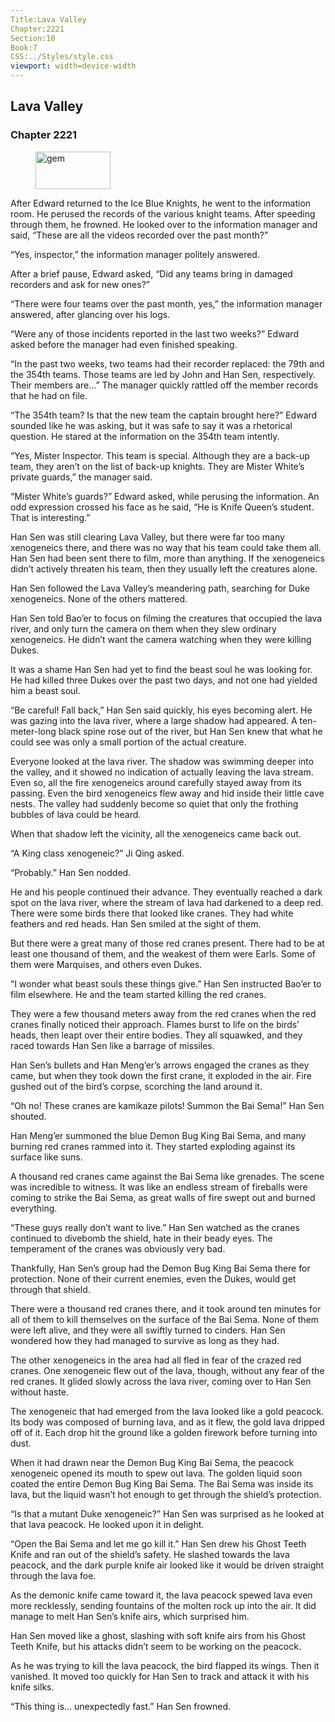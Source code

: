 ```yaml
---
Title:Lava Valley 
Chapter:2221 
Section:10 
Book:7 
CSS:../Styles/style.css 
viewport: width=device-width
---
```

  
## Lava Valley
### Chapter 2221
  
<figure>
	<img src="../Images/gem.gif" alt="gem" id="gem" width="120" height="60" />
</figure>
  

  
After Edward returned to the Ice Blue Knights, he went to the information room. He perused the records of the various knight teams. After speeding through them, he frowned. He looked over to the information manager and said, “These are all the videos recorded over the past month?”

“Yes, inspector,” the information manager politely answered.

After a brief pause, Edward asked, “Did any teams bring in damaged recorders and ask for new ones?”

“There were four teams over the past month, yes,” the information manager answered, after glancing over his logs.

“Were any of those incidents reported in the last two weeks?” Edward asked before the manager had even finished speaking.

“In the past two weeks, two teams had their recorder replaced: the 79th and the 354th teams. Those teams are led by John and Han Sen, respectively. Their members are…” The manager quickly rattled off the member records that he had on file.

“The 354th team? Is that the new team the captain brought here?” Edward sounded like he was asking, but it was safe to say it was a rhetorical question. He stared at the information on the 354th team intently.

“Yes, Mister Inspector. This team is special. Although they are a back-up team, they aren’t on the list of back-up knights. They are Mister White’s private guards,” the manager said.

“Mister White’s guards?” Edward asked, while perusing the information. An odd expression crossed his face as he said, “He is Knife Queen’s student. That is interesting.”

Han Sen was still clearing Lava Valley, but there were far too many xenogeneics there, and there was no way that his team could take them all. Han Sen had been sent there to film, more than anything. If the xenogeneics didn’t actively threaten his team, then they usually left the creatures alone.

Han Sen followed the Lava Valley’s meandering path, searching for Duke xenogeneics. None of the others mattered.

Han Sen told Bao’er to focus on filming the creatures that occupied the lava river, and only turn the camera on them when they slew ordinary xenogeneics. He didn’t want the camera watching when they were killing Dukes.

It was a shame Han Sen had yet to find the beast soul he was looking for. He had killed three Dukes over the past two days, and not one had yielded him a beast soul.

“Be careful! Fall back,” Han Sen said quickly, his eyes becoming alert. He was gazing into the lava river, where a large shadow had appeared. A ten-meter-long black spine rose out of the river, but Han Sen knew that what he could see was only a small portion of the actual creature.

Everyone looked at the lava river. The shadow was swimming deeper into the valley, and it showed no indication of actually leaving the lava stream. Even so, all the fire xenogeneics around carefully stayed away from its passing. Even the bird xenogeneics flew away and hid inside their little cave nests. The valley had suddenly become so quiet that only the frothing bubbles of lava could be heard.

When that shadow left the vicinity, all the xenogeneics came back out.

“A King class xenogeneic?” Ji Qing asked.

“Probably.” Han Sen nodded.

He and his people continued their advance. They eventually reached a dark spot on the lava river, where the stream of lava had darkened to a deep red. There were some birds there that looked like cranes. They had white feathers and red heads. Han Sen smiled at the sight of them.

But there were a great many of those red cranes present. There had to be at least one thousand of them, and the weakest of them were Earls. Some of them were Marquises, and others even Dukes.

“I wonder what beast souls these things give.” Han Sen instructed Bao’er to film elsewhere. He and the team started killing the red cranes.

They were a few thousand meters away from the red cranes when the red cranes finally noticed their approach. Flames burst to life on the birds’ heads, then leapt over their entire bodies. They all squawked, and they raced towards Han Sen like a barrage of missiles.

Han Sen’s bullets and Han Meng’er’s arrows engaged the cranes as they came, but when they took down the first crane, it exploded in the air. Fire gushed out of the bird’s corpse, scorching the land around it.

“Oh no! These cranes are kamikaze pilots! Summon the Bai Sema!” Han Sen shouted.

Han Meng’er summoned the blue Demon Bug King Bai Sema, and many burning red cranes rammed into it. They started exploding against its surface like suns.

A thousand red cranes came against the Bai Sema like grenades. The scene was incredible to witness. It was like an endless stream of fireballs were coming to strike the Bai Sema, as great walls of fire swept out and burned everything.

“These guys really don’t want to live.” Han Sen watched as the cranes continued to divebomb the shield, hate in their beady eyes. The temperament of the cranes was obviously very bad.

Thankfully, Han Sen’s group had the Demon Bug King Bai Sema there for protection. None of their current enemies, even the Dukes, would get through that shield.

There were a thousand red cranes there, and it took around ten minutes for all of them to kill themselves on the surface of the Bai Sema. None of them were left alive, and they were all swiftly turned to cinders. Han Sen wondered how they had managed to survive as long as they had.

The other xenogeneics in the area had all fled in fear of the crazed red cranes. One xenogeneic flew out of the lava, though, without any fear of the red cranes. It glided slowly across the lava river, coming over to Han Sen without haste.

The xenogeneic that had emerged from the lava looked like a gold peacock. Its body was composed of burning lava, and as it flew, the gold lava dripped off of it. Each drop hit the ground like a golden firework before turning into dust.

When it had drawn near the Demon Bug King Bai Sema, the peacock xenogeneic opened its mouth to spew out lava. The golden liquid soon coated the entire Demon Bug King Bai Sema. The Bai Sema was inside its lava, but the liquid wasn’t hot enough to get through the shield’s protection.

“Is that a mutant Duke xenogeneic?” Han Sen was surprised as he looked at that lava peacock. He looked upon it in delight.

“Open the Bai Sema and let me go kill it.” Han Sen drew his Ghost Teeth Knife and ran out of the shield’s safety. He slashed towards the lava peacock, and the dark purple knife air looked like it would be driven straight through the lava foe.

As the demonic knife came toward it, the lava peacock spewed lava even more recklessly, sending fountains of the molten rock up into the air. It did manage to melt Han Sen’s knife airs, which surprised him.

Han Sen moved like a ghost, slashing with soft knife airs from his Ghost Teeth Knife, but his attacks didn’t seem to be working on the peacock.

As he was trying to kill the lava peacock, the bird flapped its wings. Then it vanished. It moved too quickly for Han Sen to track and attack it with his knife silks.

“This thing is… unexpectedly fast.” Han Sen frowned.